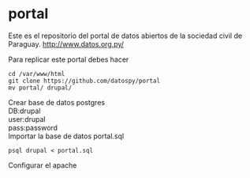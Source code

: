portal
======

Este es el repositorio del portal de datos abiertos de la sociedad civil de Paraguay.  http://www.datos.org.py/

Para replicar este portal debes hacer 

    cd /var/www/html
    git clone https://github.com/datospy/portal
    mv portal/ drupal/

Crear base de datos postgres  
    DB:drupal  
    user:drupal  
    pass:password  
Importar la base de datos portal.sql

    psql drupal < portal.sql


Configurar el apache

